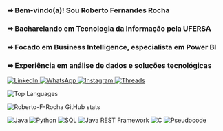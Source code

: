 ### ➡ Bem-vindo(a)! Sou Roberto Fernandes Rocha  
### ➡ Bacharelando em Tecnologia da Informação pela UFERSA  
### ➡ Focado em Business Intelligence, especialista em Power BI   
### ➡ Experiência em análise de dados e soluções tecnológicas  

<div>
  <a href="https://linkedin.com/in/roberto-fernandes-598a12261">
    <img src="https://img.shields.io/badge/LinkedIn-0077B5?style=for-the-badge&logo=linkedin&logoColor=white" alt="LinkedIn">
  </a>
  <a href="https://wa.me/qr/O2WNAY3JVBF2K1">
    <img src="https://img.shields.io/badge/WhatsApp-25D366?style=for-the-badge&logo=whatsapp&logoColor=white" alt="WhatsApp">
  </a>
  <a href="https://instagram.com/roberto_f.rocha?utm_source=qr&igshid=ZDc4ODBmNjlmNQ%3D%3D">
    <img src="https://img.shields.io/badge/Instagram-E4405F?style=for-the-badge&logo=instagram&logoColor=white" alt="Instagram">
  </a>
  <a href="https://www.threads.net/@roberto_f.rocha">
    <img src="https://img.shields.io/badge/Threads-100000?style=for-the-badge&logo=Threads&logoColor=white" alt="Threads">
  </a>
</div>

![Top Languages](https://github-readme-stats.vercel.app/api/top-langs/?username=Roberto-F-Rocha&layout=compact&theme=tokyonight)

![Roberto-F-Rocha GitHub stats](https://github-readme-stats.vercel.app/api?username=Roberto-F-Rocha&show_icons=true&theme=tokyonight)

<div>
  <img src="https://img.shields.io/badge/Java-007396?style=for-the-badge&logo=java&logoColor=white" alt="Java">
  <img src="https://img.shields.io/badge/Python-3776AB?style=for-the-badge&logo=python&logoColor=white" alt="Python">
  <img src="https://img.shields.io/badge/SQL-4479A1?style=for-the-badge&logo=sqlite&logoColor=white" alt="SQL">
  <img src="https://img.shields.io/badge/Java%20REST%20Framework-000000?style=for-the-badge&logo=java&logoColor=white" alt="Java REST Framework">
  <img src="https://img.shields.io/badge/C-A8B9CC?style=for-the-badge&logo=c&logoColor=white" alt="C">
  <img src="https://img.shields.io/badge/Pseudocode-000000?style=for-the-badge&logo=code&logoColor=white" alt="Pseudocode">
</div>
